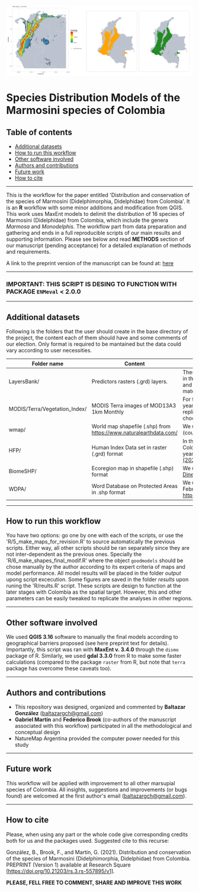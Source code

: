 ![](images/readme_image.png)

# Species Distribution Models of the Marmosini species of Colombia

## Table of contents
* [Additional datasets](#additional-datasets)
* [How to run this workflow](#how-to-run-this-workflow)
* [Other software involved](#other-software-involved)
* [Authors and contributions](#authors-and-contributions)
* [Future work](#future-work)
* [How to cite](#how-to-cite)

---

This is the workflow for the paper entitled 'Distribution and conservation of the species of Marmosini (Didelphimorphia, Didelphidae) from Colombia'. It is an **R** workflow with some minor additions and modification from QGIS. This work uses MaxEnt models to delimit the distribution of 16 species of Marmosini (Didelphidae) from Colombia, which include the genera *Marmosa* and *Monodelphis*. The workflow part from data preparation and gathering and ends in a full reproducible scripts of our main results and supporting information. Please see below and read **METHODS** section of our manuscript (pending acceptance) for a detailed explanation of methods and requirements. 

A link to the preprint version of the manuscript can be found at: [here](https://doi.org/10.21203/rs.3.rs-557895/v1)

---

### **IMPORTANT:** THIS SCRIPT IS DESING TO FUNCTION WITH PACKAGE `ENMeval` < 2.0.0 

---

## Additional datasets

Following is the folders that the user should create in the base directory of the project, the content each of them should have and some comments of our election. Only format is required to be mantained but the data could vary according to user necessities. 

|Folder name | Content | Comments |
| --- | --- | ---- |
| LayersBank/ | Predictors rasters (.grd) layers. | These layers should be aligned in the same origin and extent, and their resolution should match at ~1 km² |
| MODIS/Terra/Vegetation_Index/ | MODIS Terra images of MOD13A3 1km Monthly | For this data set we used the year 2000, but people replicating this work could choose any year |
|wmap/ | World map shapefile (.shp) from https://www.naturalearthdata.com/ | We used the 10 m level 0 (country level) data set |
| HFP/ | Human Index Data set in raster (.grd) format | In this case we used a Colombian HFP index for the year 2015 by [Correa Ayram et al. (2020)](https://www.sciencedirect.com/science/article/abs/pii/S1470160X20305677) |
| BiomeSHP/ | Ecoregion map in shapefile (.shp) format | We used the dataset by [Dinerstein et al. (2017)](https://academic.oup.com/bioscience/article/67/6/534/3102935) |
| WDPA/ | Word Database on Protected Areas in .shp format | We used the dataset from February 2021, available at https://www.protectedplanet.net/ |

---

## How to run this workflow
You have two options: go one by one with each of the scripts, or use the 'R/5_make_maps_for_revision.R' to source automatically the previous scripts. Either way, all other scripts should be ran separately since they are not inter-dependent as the previous ones. Specially the 'R/6_make_shapes_final_modif.R' where the object `goodmodels` should be chose manually by the author according to its expert criteria of maps and model performance. All model results will be placed in the folder *output* upong script excecution. Some figures are saved in the folder *results* upon runing the 'R/reults.R' script. These scripts are design to function at the later stages with Colombia as the spatial target. However, this and other parameters can be easily tweaked to replicate the analyses in other regions.

---

## Other software involved
We used **QGIS 3.16** software to manually the final models according to geographical barriers proposed (see here preprint text for details). Importantly, this script was ran with **MaxEnt v. 3.4.0** through the `dismo` package of R. Similarly, we used **gdal 3.3.0** from R to make some faster calculations (compared to the package `raster` from R, but note that `terra` package has overcome these caveats too).

---


## Authors and contributions
* This repository was designed, organized and commented by **Baltazar González** (baltazargch@gmail.com)
* **Gabriel Martin** and **Federico Brook** (co-authors of the manuscript associated with this workflow) participated in all the methodological and conceptual design
* NatureMap Argentina provided the computer power needed for this study

---


## Future work
This workflow will be applied with improvement to all other marsupial species of Colombia. All insights, suggestions and improvements (or bugs found) are welcomed at the first author's email (baltazargch@gmail.com).

---

## How to cite
Please, when using any part or the whole code give corresponding credits both for us and the packages used. Suggested cite to this recurse:

González, B., Brook, F., and Martin, G. (2021). Distribution and conservation of the species of Marmosini (Didelphimorphia, Didelphidae) from Colombia. PREPRINT (Version 1) available at Research Square [https://doi.org/10.21203/rs.3.rs-557895/v1].

**PLEASE, FELL FREE TO COMMENT, SHARE AND IMPROVE THIS WORK**
